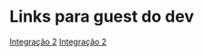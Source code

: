 <!-- TITLE: Página para usuário do setor de desenvolvimento -->
<!-- SUBTITLE: A quick summary of Dev -->

# Links para guest do dev
[Integração 2](http://10.8.20.69/dev/integracao-1#header)
[Integração 2](http://10.8.20.69/dev/integracao-2#header)
